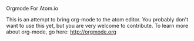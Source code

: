 Orgmode For Atom.io

This is an attempt to bring org-mode to the atom editor.
You probably don't want to use this yet, but you are very welcome to contribute.
To learn more about org-mode, go here: http://orgmode.org
